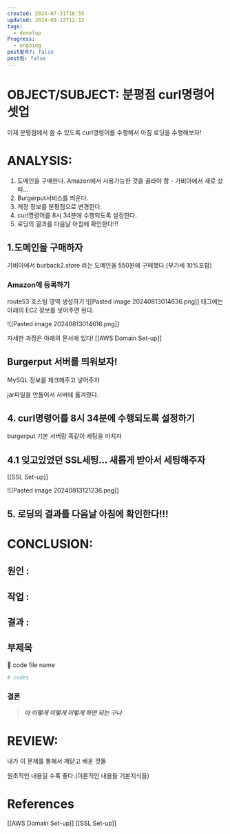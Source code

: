 ```yaml
---
created: 2024-07-21T16:55
updated: 2024-08-13T12:12
tags:
  - develop
Progress:
  - ongoing
post할까?: false
post됨: false
---
```

# OBJECT/SUBJECT: 분평점 curl명령어 셋업
이제 분평점에서 쓸 수 있도록 curl명령어를 수행해서 아침 로딩을 수행해보자!

# ANALYSIS:
1. 도메인을 구매한다. Amazon에서 사용가능한 것을 골라야 함 - 가비아에서 새로 샀따...
2. Burgerput서비스를 띄운다.
3. 계정 정보를 분평점으로 변경한다.
4. curl명령어를 8시 34분에 수행되도록 설정한다.
5. 로딩의 결과를 다음날 아침에 확인한다!!!
## 1.도메인을 구매하자
가비아에서 burback2.store 라는 도메인을 550원에 구매했다.(부가세 10%포함)

### Amazon에 등록하기 
route53 호스팅 영역 생성하기
![[Pasted image 20240813014636.png]]
태그에는 아래의 EC2 정보를 넣어주면 된다.


![[Pasted image 20240813014616.png]]

자세한 과정은 아래의 문서에 있다!
[[AWS Domain Set-up]]

## Burgerput 서버를 띄워보자!
MySQL 정보를 체크해주고 넣어주자

jar파일을 만들어서 서버에 옮겨줬다.

## 4. curl명령어를 8시 34분에 수행되도록 설정하기
burgerput 기본 서버랑 똑같이 세팅을 마치자

## 4.1 잊고있었던 SSL세팅... 새롭게 받아서 세팅해주자
[[SSL Set-up]]

![[Pasted image 20240813121236.png]]
## 5. 로딩의 결과를 다음날 아침에 확인한다!!!
# CONCLUSION:

## 원인 :

## 작업 :

## 결과 :

## 부제목

<aside> 🔽 code file name

</aside>

```bash
# codes
```

### 결론

> _**아 이렇게 이렇게 이렇게 하면 되는 구나**_

# REVIEW:

내가 이 문제를 통해서 깨닫고 배운 것들

원초적인 내용일 수록 좋다.(이론적인 내용들 기본지식들)

# References
[[AWS Domain Set-up]]
[[SSL Set-up]]